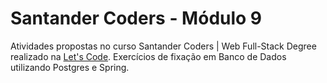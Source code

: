 # Santander Coders - Módulo 9

Atividades propostas no curso Santander Coders | Web Full-Stack Degree realizado na [Let's Code](https://www.letscode.com.br/). Exercícios de fixação em Banco de Dados utilizando Postgres e Spring.